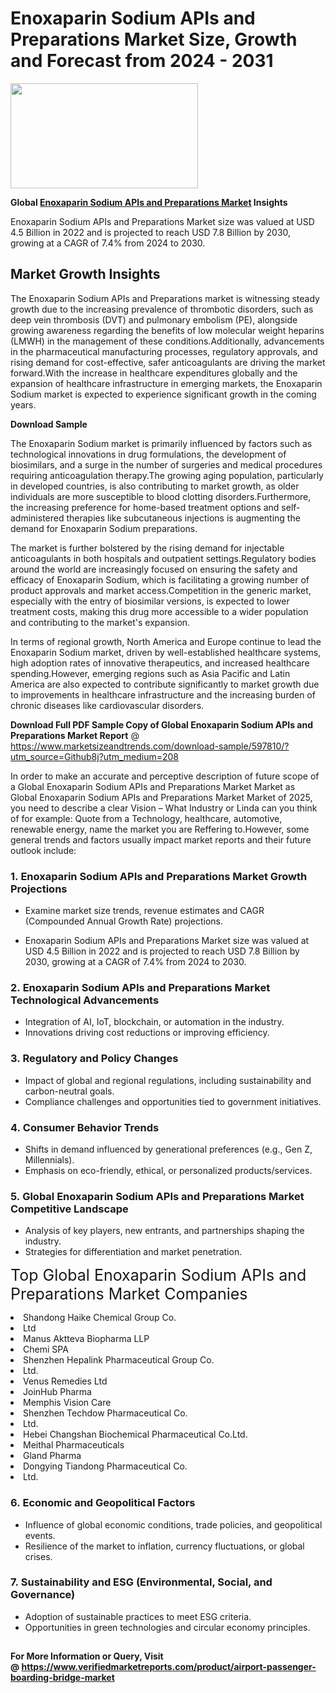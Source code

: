 <H1>Enoxaparin Sodium APIs and Preparations Market Size, Growth and Forecast from 2024 - 2031</H1><img class="aligncenter size-medium wp-image-584254" src="https://thirdeyenews.in/wp-content/uploads/2024/09/Global-Market-Research-300x168.jpeg" alt="" width="300" height="168" /><p><strong>Global&nbsp;<a href="https://www.marketsizeandtrends.com/download-sample/597810/?utm_source=Github8j?utm_medium=208">Enoxaparin Sodium APIs and Preparations Market</a> Insights</strong></p><p>Enoxaparin Sodium APIs and Preparations Market size was valued at USD 4.5 Billion in 2022 and is projected to reach USD 7.8 Billion by 2030, growing at a CAGR of 7.4% from 2024 to 2030.</p><p><h2>Market Growth Insights</h2> <p>The Enoxaparin Sodium APIs and Preparations market is witnessing steady growth due to the increasing prevalence of thrombotic disorders, such as deep vein thrombosis (DVT) and pulmonary embolism (PE), alongside growing awareness regarding the benefits of low molecular weight heparins (LMWH) in the management of these conditions.Additionally, advancements in the pharmaceutical manufacturing processes, regulatory approvals, and rising demand for cost-effective, safer anticoagulants are driving the market forward.With the increase in healthcare expenditures globally and the expansion of healthcare infrastructure in emerging markets, the Enoxaparin Sodium market is expected to experience significant growth in the coming years.</p> <p><strong>Download Sample</strong></p> <p>The Enoxaparin Sodium market is primarily influenced by factors such as technological innovations in drug formulations, the development of biosimilars, and a surge in the number of surgeries and medical procedures requiring anticoagulation therapy.The growing aging population, particularly in developed countries, is also contributing to market growth, as older individuals are more susceptible to blood clotting disorders.Furthermore, the increasing preference for home-based treatment options and self-administered therapies like subcutaneous injections is augmenting the demand for Enoxaparin Sodium preparations.</p> <p>The market is further bolstered by the rising demand for injectable anticoagulants in both hospitals and outpatient settings.Regulatory bodies around the world are increasingly focused on ensuring the safety and efficacy of Enoxaparin Sodium, which is facilitating a growing number of product approvals and market access.Competition in the generic market, especially with the entry of biosimilar versions, is expected to lower treatment costs, making this drug more accessible to a wider population and contributing to the market's expansion.</p> <p>In terms of regional growth, North America and Europe continue to lead the Enoxaparin Sodium market, driven by well-established healthcare systems, high adoption rates of innovative therapeutics, and increased healthcare spending.However, emerging regions such as Asia Pacific and Latin America are also expected to contribute significantly to market growth due to improvements in healthcare infrastructure and the increasing burden of chronic diseases like cardiovascular disorders.</p> <p><span class=""><strong>Download Full PDF Sample Copy of Global Enoxaparin Sodium APIs and Preparations Market Report</strong> @ <a href="https://www.marketsizeandtrends.com/download-sample/597810/?utm_source=Github8j?utm_medium=208" target="_blank">https://www.marketsizeandtrends.com/download-sample/597810/?utm_source=Github8j?utm_medium=208</a></span></p><p>In order to make an accurate and perceptive description of future scope of a Global&nbsp;Enoxaparin Sodium APIs and Preparations Market Market as Global&nbsp;Enoxaparin Sodium APIs and Preparations Market Market of 2025, you need to describe a clear Vision &ndash; What Industry or Linda can you think of for example: Quote from a Technology, healthcare, automotive, renewable energy, name the market you are Reffering to.However, some general trends and factors usually impact market reports and their future outlook include:</p><h3>1.&nbsp;<strong>Enoxaparin Sodium APIs and Preparations Market Growth Projections</strong></h3><ul><li>Examine market size trends, revenue estimates and CAGR (Compounded Annual Growth Rate) projections.</li><li><p>Enoxaparin Sodium APIs and Preparations Market size was valued at USD 4.5 Billion in 2022 and is projected to reach USD 7.8 Billion by 2030, growing at a CAGR of 7.4% from 2024 to 2030.</p></li></ul><h3>2.&nbsp;<strong>Enoxaparin Sodium APIs and Preparations Market Technological Advancements</strong></h3><ul><li>Integration of AI, IoT, blockchain, or automation in the industry.</li><li>Innovations driving cost reductions or improving efficiency.</li></ul><h3>3.&nbsp;<strong>Regulatory and Policy Changes</strong></h3><ul><li>Impact of global and regional regulations, including sustainability and carbon-neutral goals.</li><li>Compliance challenges and opportunities tied to government initiatives.</li></ul><h3>4.&nbsp;<strong>Consumer Behavior Trends</strong></h3><ul><li>Shifts in demand influenced by generational preferences (e.g., Gen Z, Millennials).</li><li>Emphasis on eco-friendly, ethical, or personalized products/services.</li></ul><h3>5.&nbsp;<strong>Global Enoxaparin Sodium APIs and Preparations Market Competitive Landscape</strong></h3><ul><li>Analysis of key players, new entrants, and partnerships shaping the industry.</li><li>Strategies for differentiation and market penetration.</li></ul><p data-pm-slice="1 1 []"><span style="color: inherit; font-family: inherit; font-size: 25px;">Top Global Enoxaparin Sodium APIs and Preparations Market Companies</span></p><div class="" data-test-id=""><p><li>Shandong Haike Chemical Group Co.</li><li> Ltd</li><li> Manus Aktteva Biopharma LLP</li><li> Chemi SPA</li><li> Shenzhen Hepalink Pharmaceutical Group Co.</li><li> Ltd.</li><li> Venus Remedies Ltd</li><li> JoinHub Pharma</li><li> Memphis Vision Care</li><li> Shenzhen Techdow Pharmaceutical Co.</li><li> Ltd.</li><li> Hebei Changshan Biochemical Pharmaceutical Co.Ltd.</li><li> Meithal Pharmaceuticals</li><li> Gland Pharma</li><li> Dongying Tiandong Pharmaceutical Co.</li><li> Ltd.</li></p></div><h3>6.&nbsp;<strong>Economic and Geopolitical Factors</strong></h3><ul><li>Influence of global economic conditions, trade policies, and geopolitical events.</li><li>Resilience of the market to inflation, currency fluctuations, or global crises.</li></ul><h3>7.&nbsp;<strong>Sustainability and ESG (Environmental, Social, and Governance)</strong></h3><ul><li>Adoption of sustainable practices to meet ESG criteria.</li><li>Opportunities in green technologies and circular economy principles.</li></ul><h2><strong style="font-size: 14px;">For More Information or Query, Visit @&nbsp;</strong><a style="background-color: #ffffff; font-size: 14px;" href="https://www.marketsizeandtrends.com/report/enoxaparin-sodium-apis-and-preparations-market/" target="_blank">https://www.verifiedmarketreports.com/product/airport-passenger-boarding-bridge-market</a></h2>